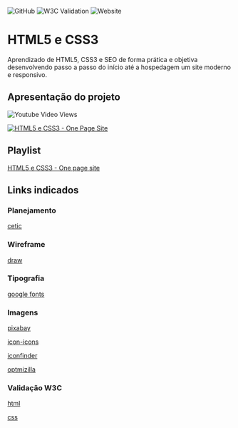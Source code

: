 ![GitHub](https://img.shields.io/github/license/Alexandrybrito/html5css3)
![W3C Validation](https://img.shields.io/w3c-validation/default?targetUrl=https%3A%2F%2Fhtml5css3.com.br%2F)
![Website](https://img.shields.io/website?url=https%3A%2F%2Fhtml5css3.com.br)
# HTML5 e CSS3
Aprendizado de HTML5, CSS3 e SEO de forma prática e objetiva desenvolvendo passo a passo do início até a hospedagem um site moderno e responsivo.
## Apresentação do projeto
![Youtube Video Views](https://img.shields.io/youtube/views/bs720dGvAn8?style=social)

[![HTML5 e CSS3 - One Page Site](https://img.youtube.com.vibs720dGvAn8/0.jpg)](https://youtube.com/vi/bs720dGvAn8 "Apresentação do projeto")
## Playlist
[HTML5 e CSS3 - One page site](https://www.youtube.com/playlist?list=PLbEOwbQR9lqySIlPJ-Qwo4f4HSuXVeWK)
## Links indicados
### Planejamento
[cetic](https://www.cetic.br/)
### Wireframe
[draw](https://app.diagrams.net/)
### Tipografia
[google fonts](https://fonts.google.com/)
### Imagens
[pixabay](https://pixabay.com/pt/)

[icon-icons](https://icon-icons.com/pt/)

[iconfinder](https://www.iconfinder.com/)

[optmizilla](https://imagecompressor.com/pt/)
### Validação W3C
[html](https://validator.w3.org/)

[css](https://jigsaw.w3.org/css-validator/)
